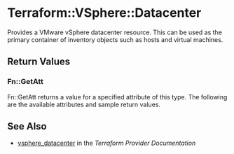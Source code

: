 # Terraform::VSphere::Datacenter

Provides a VMware vSphere datacenter resource. This can be used as the primary
container of inventory objects such as hosts and virtual machines.

## Return Values

### Fn::GetAtt

Fn::GetAtt returns a value for a specified attribute of this type. The following are the available attributes and sample return values.

## See Also

* [vsphere_datacenter](https://www.terraform.io/docs/providers/vsphere/r/datacenter.html) in the _Terraform Provider Documentation_